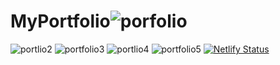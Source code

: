 # MyPortfolio![porfolio](https://github.com/kubraStack/MyPortfolio/assets/90907447/b5748206-7b38-4c0e-94d0-0f3e55df6082)
![portlio2](https://github.com/kubraStack/MyPortfolio/assets/90907447/3baa002b-7728-4055-9326-fa82aaccedfd)
![portfolio3](https://github.com/kubraStack/MyPortfolio/assets/90907447/5f545408-eeec-4a82-8d07-5585f0dfaf9a)
![portlio4](https://github.com/kubraStack/MyPortfolio/assets/90907447/13a570dc-2a99-47bb-afec-fa8cab6a4694)
![portfolio5](https://github.com/kubraStack/MyPortfolio/assets/90907447/c6221988-a5c4-482e-938b-6515c3a981d1)
[![Netlify Status](https://api.netlify.com/api/v1/badges/233f7ebd-68a6-4711-a682-5f1b1b607a3b/deploy-status)](https://app.netlify.com/sites/kubrasatilmis/deploys)
